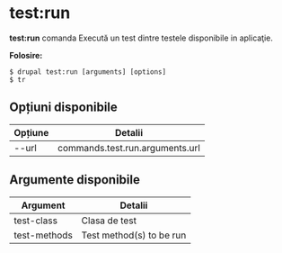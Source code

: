 # test:run
**test:run** comanda Execută un test dintre testele disponibile in aplicaţie.

**Folosire:**
```
$ drupal test:run [arguments] [options] 
$ tr  
```

## Opțiuni disponibile
Opțiune | Detalii
-------|-------------
--url | commands.test.run.arguments.url

## Argumente disponibile
Argument | Detalii
---------|-------------
test-class | Clasa de test
test-methods | Test method(s) to be run
